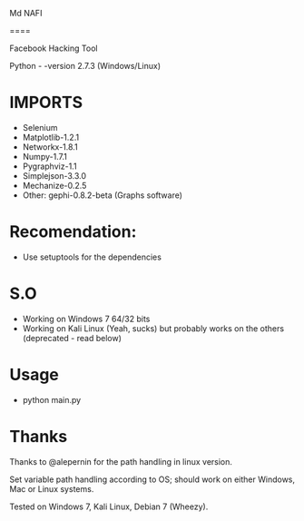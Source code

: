 Md NAFI

====

Facebook Hacking Tool

Python  - -version 2.7.3 (Windows/Linux)


IMPORTS
====
  - Selenium
  - Matplotlib-1.2.1
  - Networkx-1.8.1
  - Numpy-1.7.1
  - Pygraphviz-1.1
  - Simplejson-3.3.0
  - Mechanize-0.2.5
  - Other: gephi-0.8.2-beta (Graphs software)
  
Recomendation:
====
  - Use setuptools for the dependencies

S.O
====
  - Working on Windows 7 64/32 bits
  - Working on Kali Linux (Yeah, sucks) but probably works on the others (deprecated - read below)

Usage
====
  - python main.py 


Thanks
====
Thanks to @alepernin for the path handling in linux version.

Set variable path handling according to OS; should work on either Windows, Mac or Linux systems.

Tested on Windows 7, Kali Linux, Debian 7 (Wheezy).

